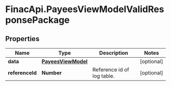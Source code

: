 # FinacApi.PayeesViewModelValidResponsePackage

## Properties
Name | Type | Description | Notes
------------ | ------------- | ------------- | -------------
**data** | [**PayeesViewModel**](PayeesViewModel.md) |  | [optional] 
**referenceId** | **Number** | Reference id of log table. | [optional] 
